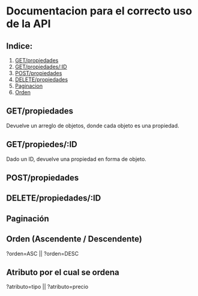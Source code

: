 # Documentacion para el correcto uso de la API

## Indice:
1. [GET/propiedades](#getpropiedades)
1. [GET/propiedades/:ID](#getpropiedesid)
1. [POST/propiedades](#postpropiedades)
1. [DELETE/propiedades](#deletepropiedadesid)
1. [Paginacion](#paginación)
1. [Orden](#orden-ascendente--descendente)

## GET/propiedades
Devuelve un arreglo de objetos, donde cada objeto es una propiedad.

## GET/propiedes/:ID
Dado un ID, devuelve una propiedad en forma de objeto.

## POST/propiedades

## DELETE/propiedades/:ID

## Paginación

## Orden (Ascendente / Descendente)
?orden=ASC || ?orden=DESC

## Atributo por el cual se ordena 
?atributo=tipo || ?atributo=precio


